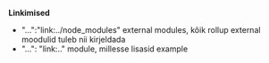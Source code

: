 **Linkimised**
* "...":"link:../node_modules" external modules, kõik rollup external moodulid tuleb nii kirjeldada
* "...": "link:.."  module, millesse lisasid example

